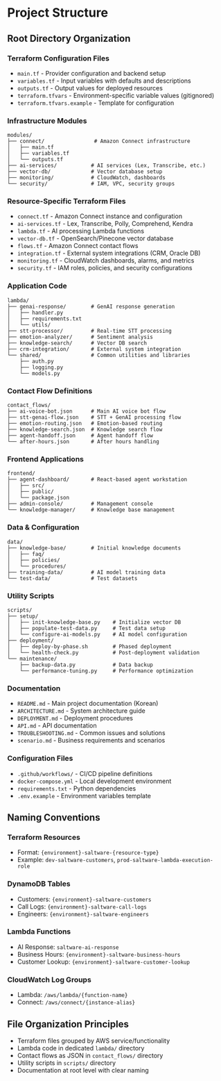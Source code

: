 # Project Structure

## Root Directory Organization

### Terraform Configuration Files
- `main.tf` - Provider configuration and backend setup
- `variables.tf` - Input variables with defaults and descriptions
- `outputs.tf` - Output values for deployed resources
- `terraform.tfvars` - Environment-specific variable values (gitignored)
- `terraform.tfvars.example` - Template for configuration

### Infrastructure Modules
```
modules/
├── connect/                # Amazon Connect infrastructure
│   ├── main.tf
│   ├── variables.tf
│   └── outputs.tf
├── ai-services/           # AI services (Lex, Transcribe, etc.)
├── vector-db/             # Vector database setup
├── monitoring/            # CloudWatch, dashboards
└── security/              # IAM, VPC, security groups
```

### Resource-Specific Terraform Files
- `connect.tf` - Amazon Connect instance and configuration
- `ai-services.tf` - Lex, Transcribe, Polly, Comprehend, Kendra
- `lambda.tf` - AI processing Lambda functions
- `vector-db.tf` - OpenSearch/Pinecone vector database
- `flows.tf` - Amazon Connect contact flows
- `integration.tf` - External system integrations (CRM, Oracle DB)
- `monitoring.tf` - CloudWatch dashboards, alarms, and metrics
- `security.tf` - IAM roles, policies, and security configurations

### Application Code
```
lambda/
├── genai-response/        # GenAI response generation
│   ├── handler.py
│   ├── requirements.txt
│   └── utils/
├── stt-processor/         # Real-time STT processing
├── emotion-analyzer/      # Sentiment analysis
├── knowledge-search/      # Vector DB search
├── crm-integration/       # External system integration
└── shared/                # Common utilities and libraries
    ├── auth.py
    ├── logging.py
    └── models.py
```

### Contact Flow Definitions
```
contact_flows/
├── ai-voice-bot.json      # Main AI voice bot flow
├── stt-genai-flow.json    # STT + GenAI processing flow
├── emotion-routing.json   # Emotion-based routing
├── knowledge-search.json  # Knowledge search flow
├── agent-handoff.json     # Agent handoff flow
└── after-hours.json       # After hours handling
```

### Frontend Applications
```
frontend/
├── agent-dashboard/       # React-based agent workstation
│   ├── src/
│   ├── public/
│   └── package.json
├── admin-console/         # Management console
└── knowledge-manager/     # Knowledge base management
```

### Data & Configuration
```
data/
├── knowledge-base/        # Initial knowledge documents
│   ├── faq/
│   ├── policies/
│   └── procedures/
├── training-data/         # AI model training data
└── test-data/             # Test datasets
```

### Utility Scripts
```
scripts/
├── setup/
│   ├── init-knowledge-base.py    # Initialize vector DB
│   ├── populate-test-data.py     # Test data setup
│   └── configure-ai-models.py    # AI model configuration
├── deployment/
│   ├── deploy-by-phase.sh        # Phased deployment
│   └── health-check.py           # Post-deployment validation
└── maintenance/
    ├── backup-data.py            # Data backup
    └── performance-tuning.py     # Performance optimization
```

### Documentation
- `README.md` - Main project documentation (Korean)
- `ARCHITECTURE.md` - System architecture guide
- `DEPLOYMENT.md` - Deployment procedures
- `API.md` - API documentation
- `TROUBLESHOOTING.md` - Common issues and solutions
- `scenario.md` - Business requirements and scenarios

### Configuration Files
- `.github/workflows/` - CI/CD pipeline definitions
- `docker-compose.yml` - Local development environment
- `requirements.txt` - Python dependencies
- `.env.example` - Environment variables template

## Naming Conventions

### Terraform Resources
- Format: `{environment}-saltware-{resource-type}`
- Example: `dev-saltware-customers`, `prod-saltware-lambda-execution-role`

### DynamoDB Tables
- Customers: `{environment}-saltware-customers`
- Call Logs: `{environment}-saltware-call-logs` 
- Engineers: `{environment}-saltware-engineers`

### Lambda Functions
- AI Response: `saltware-ai-response`
- Business Hours: `{environment}-saltware-business-hours`
- Customer Lookup: `{environment}-saltware-customer-lookup`

### CloudWatch Log Groups
- Lambda: `/aws/lambda/{function-name}`
- Connect: `/aws/connect/{instance-alias}`

## File Organization Principles
- Terraform files grouped by AWS service/functionality
- Lambda code in dedicated `lambda/` directory
- Contact flows as JSON in `contact_flows/` directory
- Utility scripts in `scripts/` directory
- Documentation at root level with clear naming